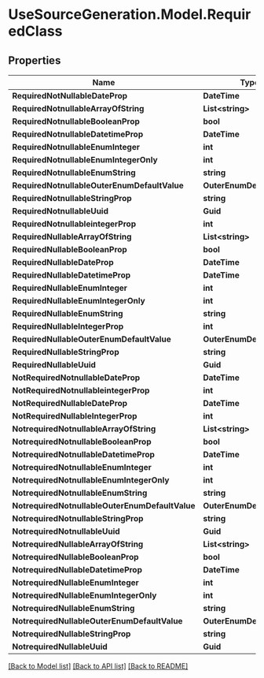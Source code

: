 # UseSourceGeneration.Model.RequiredClass

## Properties

Name | Type | Description | Notes
------------ | ------------- | ------------- | -------------
**RequiredNotNullableDateProp** | **DateTime** |  | 
**RequiredNotnullableArrayOfString** | **List&lt;string&gt;** |  | 
**RequiredNotnullableBooleanProp** | **bool** |  | 
**RequiredNotnullableDatetimeProp** | **DateTime** |  | 
**RequiredNotnullableEnumInteger** | **int** |  | 
**RequiredNotnullableEnumIntegerOnly** | **int** |  | 
**RequiredNotnullableEnumString** | **string** |  | 
**RequiredNotnullableOuterEnumDefaultValue** | **OuterEnumDefaultValue** |  | 
**RequiredNotnullableStringProp** | **string** |  | 
**RequiredNotnullableUuid** | **Guid** |  | 
**RequiredNotnullableintegerProp** | **int** |  | 
**RequiredNullableArrayOfString** | **List&lt;string&gt;** |  | 
**RequiredNullableBooleanProp** | **bool** |  | 
**RequiredNullableDateProp** | **DateTime** |  | 
**RequiredNullableDatetimeProp** | **DateTime** |  | 
**RequiredNullableEnumInteger** | **int** |  | 
**RequiredNullableEnumIntegerOnly** | **int** |  | 
**RequiredNullableEnumString** | **string** |  | 
**RequiredNullableIntegerProp** | **int** |  | 
**RequiredNullableOuterEnumDefaultValue** | **OuterEnumDefaultValue** |  | 
**RequiredNullableStringProp** | **string** |  | 
**RequiredNullableUuid** | **Guid** |  | 
**NotRequiredNotnullableDateProp** | **DateTime** |  | [optional] 
**NotRequiredNotnullableintegerProp** | **int** |  | [optional] 
**NotRequiredNullableDateProp** | **DateTime** |  | [optional] 
**NotRequiredNullableIntegerProp** | **int** |  | [optional] 
**NotrequiredNotnullableArrayOfString** | **List&lt;string&gt;** |  | [optional] 
**NotrequiredNotnullableBooleanProp** | **bool** |  | [optional] 
**NotrequiredNotnullableDatetimeProp** | **DateTime** |  | [optional] 
**NotrequiredNotnullableEnumInteger** | **int** |  | [optional] 
**NotrequiredNotnullableEnumIntegerOnly** | **int** |  | [optional] 
**NotrequiredNotnullableEnumString** | **string** |  | [optional] 
**NotrequiredNotnullableOuterEnumDefaultValue** | **OuterEnumDefaultValue** |  | [optional] 
**NotrequiredNotnullableStringProp** | **string** |  | [optional] 
**NotrequiredNotnullableUuid** | **Guid** |  | [optional] 
**NotrequiredNullableArrayOfString** | **List&lt;string&gt;** |  | [optional] 
**NotrequiredNullableBooleanProp** | **bool** |  | [optional] 
**NotrequiredNullableDatetimeProp** | **DateTime** |  | [optional] 
**NotrequiredNullableEnumInteger** | **int** |  | [optional] 
**NotrequiredNullableEnumIntegerOnly** | **int** |  | [optional] 
**NotrequiredNullableEnumString** | **string** |  | [optional] 
**NotrequiredNullableOuterEnumDefaultValue** | **OuterEnumDefaultValue** |  | [optional] 
**NotrequiredNullableStringProp** | **string** |  | [optional] 
**NotrequiredNullableUuid** | **Guid** |  | [optional] 

[[Back to Model list]](../../README.md#documentation-for-models) [[Back to API list]](../../README.md#documentation-for-api-endpoints) [[Back to README]](../../README.md)

